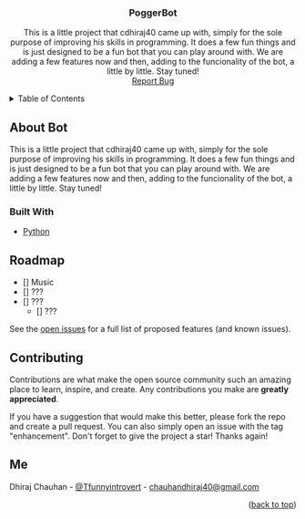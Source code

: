 <div id="top"></div>
<h3 align="center">PoggerBot</h3>
  <p align="center">
  This is a little project that cdhiraj40 came up with, simply for the sole purpose of improving his skills in programming. It does a few fun things and is just designed to be a fun bot that you can play around with. We are adding a few features now and then, adding to the funcionality of the bot, a little by little. Stay tuned!
    <br />
    <a href="https://github.com/cdhiraj40/PoggerBot/issues">Report Bug</a>
  </p>
</div>

<details>
  <summary>Table of Contents</summary>
  <ol>
    <li>
      <a href="#about-bot">About The Bot</a>
      <ul>
        <li><a href="#built-with">Built With</a></li>
      </ul>
    </li>
    <li><a href="#roadmap">Our goals</a></li>
    <li><a href="#contributing">What can I do?</a></li>
    <li><a href="#me">About Me</a></li>
   </ol>
</details>


## About Bot

  This is a little project that cdhiraj40 came up with, simply for the sole purpose of improving his skills in programming. It does a few fun things and is just designed to be a fun bot that you can play around with. We are adding a few features now and then, adding to the funcionality of the bot, a little by little. Stay tuned!

### Built With

* [Python](https://www.python.org/)

## Roadmap

- [] Music
- [] ???
- [] ???
    - [] ???

See the [open issues](https://github.com/cdhiraj40/PoggerBot/issues) for a full list of proposed features (and known issues).

## Contributing

Contributions are what make the open source community such an amazing place to learn, inspire, and create. Any contributions you make are **greatly appreciated**.

If you have a suggestion that would make this better, please fork the repo and create a pull request. You can also simply open an issue with the tag "enhancement".
Don't forget to give the project a star! Thanks again!

## Me

Dhiraj Chauhan - [@Tfunnyintrovert](https://twitter.com/Tfunnyintrovert) - chauhandhiraj40@gmail.com

<p align="right">(<a href="#top">back to top</a>)</p>
